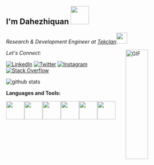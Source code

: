 <h2> I'm Dahezhiquan <img src="https://media.giphy.com/media/12oufCB0MyZ1Go/giphy.gif" width="50" alt=""></h2>
<p><em>Research & Development Engineer at <a href="https://tekclansolutions.com/">Tekclan</a><img src="https://media.giphy.com/media/WUlplcMpOCEmTGBtBW/giphy.gif" width="30" alt=""> 
</em></p>
<img width = "35%" align="right" alt="GIF" height="300px" src="https://media.giphy.com/media/l2R06kO1jE5hNHub6/giphy.gif" />


<div align="left">

<i>Let's Connect:</i><br>

<a href="https://www.linkedin.com/in/saravananselvamohan/" target="_blank"><img src="https://img.shields.io/badge/LinkedIn-%230077B5.svg?&style=flat-square&logo=linkedin&logoColor=white" alt="LinkedIn"></a>
<a href="https://twitter.com/__Saravanan" target="_blank"><img src="https://img.shields.io/badge/-Twitter-1da1f2?style=flat-square&labelColor=1da1f2&logo=twitter&logoColor=white" alt="Twitter"></a>
<a href="https://www.instagram.com/saravananselvamohan/" target="_blank"><img src="https://img.shields.io/badge/Instagram-%23E4405F.svg?&style=flat-square&logo=instagram&logoColor=white" alt="Instagram"></a>
[![Stack Overflow](https://img.shields.io/badge/-Stack%20Overflow-222222?style=flat-square&logo=stack-overflow&logoColor=white&link=https://stackoverflow.com/users/11673591/saravanan-selvamohan?tab=profile)](https://stackoverflow.com/users/11673591/saravanan-selvamohan?tab=profile)

</div>

![github stats](https://github-readme-stats.vercel.app/api?username=saravananselvamohan&show_icons=true)

**Languages and Tools:**
<p align="left">
  <img src="https://media3.giphy.com/media/kdFc8fubgS31b8DsVu/giphy.webp" width="50" alt=""><img src="https://media.giphy.com/media/SU2ic3wTfuC6JhD1lA/giphy.gif" width="50" alt=""><img src="https://media3.giphy.com/media/ln7z2eWriiQAllfVcn/200w.webp" width="50" alt=""><img src="https://i.giphy.com/media/LMt9638dO8dftAjtco/200.webp" width="50" alt=""><img src="https://i.giphy.com/media/eNAsjO55tPbgaor7ma/200w.webp" width="50" alt=""><img src="https://i.giphy.com/media/IdyAQJVN2kVPNUrojM/200.webp" width="50" alt="">

</p>
